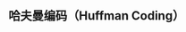 ## 哈夫曼编码（Huffman Coding）

<!-- https://baijiahao.baidu.com/s?id=1565726982842058&wfr=spider&for=pc -->

## 
